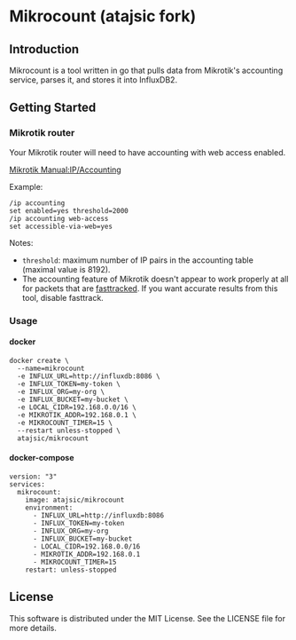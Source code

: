 
# Mikrocount (atajsic fork)

## Introduction

Mikrocount is a tool written in go that pulls data from Mikrotik's accounting service, parses it, and stores it into InfluxDB2.

## Getting Started
### Mikrotik router

Your Mikrotik router will need to have accounting with web access enabled.

[Mikrotik Manual:IP/Accounting](https://wiki.mikrotik.com/wiki/Manual:IP/Accounting)

Example:
```mikrotik
/ip accounting
set enabled=yes threshold=2000
/ip accounting web-access
set accessible-via-web=yes
```

Notes:

* `threshold`: 	maximum number of IP pairs in the accounting table (maximal value is 8192).
* The accounting feature of Mikrotik doesn't appear to work properly at all for packets that are [fasttracked](https://wiki.mikrotik.com/wiki/Manual:IP/Fasttrack).  If you want accurate results from this tool, disable fasttrack.

### Usage

#### docker

```
docker create \
  --name=mikrocount
  -e INFLUX_URL=http://influxdb:8086 \
  -e INFLUX_TOKEN=my-token \ 
  -e INFLUX_ORG=my-org \ 
  -e INFLUX_BUCKET=my-bucket \ 
  -e LOCAL_CIDR=192.168.0.0/16 \
  -e MIKROTIK_ADDR=192.168.0.1 \
  -e MIKROCOUNT_TIMER=15 \
  --restart unless-stopped \
  atajsic/mikrocount
```

#### docker-compose
```
version: "3"
services:
  mikrocount:
    image: atajsic/mikrocount
    environment:
      - INFLUX_URL=http://influxdb:8086
      - INFLUX_TOKEN=my-token
      - INFLUX_ORG=my-org
      - INFLUX_BUCKET=my-bucket
      - LOCAL_CIDR=192.168.0.0/16
      - MIKROTIK_ADDR=192.168.0.1
      - MIKROCOUNT_TIMER=15
    restart: unless-stopped
```

## License

This software is distributed under the MIT License.  See the LICENSE file for more details.
